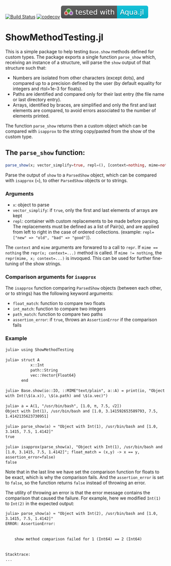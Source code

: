 [![Build Status](https://github.com/m3g/ShowMethodTesting.jl/actions/workflows/CI.yml/badge.svg?branch=main)](https://github.com/m3g/ShowMethodTesting.jl/actions/workflows/CI.yml?query=branch%3Amain)
[![codecov](https://codecov.io/gh/m3g/ShowMethodTesting.jl/branch/main/graph/badge.svg)](https://codecov.io/gh/m3g/ShowMethodTesting.jl)
[![Aqua QA](https://raw.githubusercontent.com/JuliaTesting/Aqua.jl/master/badge.svg)](https://github.com/JuliaTesting/Aqua.jl)

# ShowMethodTesting.jl

This is a simple package to help testing `Base.show` methods defined for custom types. The package
exports a single function `parse_show` which, receiving an instance of a structure, will parse the
`show` output of that structure such that:

- Numbers are isolated from other characters (except dots), and compared up to a precision defined 
  by the user (by default equality for integers and rtol=1e-3 for floats).
- Paths are identified and compared only for their last entry (the file name or last directory entry).
- Arrays, identified by braces, are simplified and only the first and last elements are compared, to avoid errors associated
  to the number of elements printed. 

The function `parse_show` returns then a custom object which can be compared with `isapprox` to 
the string copy/pasted from the show of the custom type.

## The `parse_show` function:

```julia
parse_show(x; vector_simplify=true, repl=(), [context=nothing, mime=nothing])
```

Parse the output of `show` to a `ParsedShow` object, which can be compared with `isapprox` (`≈`),
to other `ParsedShow` objects or to strings. 

### Arguments

- `x`: object to parse
- `vector_simplify`: if `true`, only the first and last elements of arrays are kept
- `repl`: container with custom replacements to be made before parsing. The replacements must
   be defined as a list of Pair(s), and are applied from left to right in the case of ordered
   collections. (example: `repl=["new" => "old", "bad" => "good"]`). 

The `context` and `mime` arguments are forwared to a call to `repr`. If `mime == nothing` the
`repr(x; context=...)` method is called. If `mime != nothing`, the `repr(mime, x; context=...)`
is invoqued. This can be used for further fine-tuning of the show strings. 

### Comparison arguments for `isapprox`

The `isapprox` function comparing `ParsedShow` objects (between each other, or to strings) has the following keyword arguments:

- `float_match`: function to compare two floats
- `int_match`: function to compare two integers
- `path_match`: function to compare two paths
- `assertion_error`: if `true`, throws an `AssertionError` if the comparison fails

### Example

```julia-repl
julia> using ShowMethodTesting

julia> struct A
           x::Int
           path::String
           vec::Vector{Float64}
       end

julia> Base.show(io::IO, ::MIME"text/plain", a::A) = print(io, "Object with Int(\$(a.x)), \$(a.path) and \$(a.vec)")

julia> a = A(1, "/usr/bin/bash", [1.0, π, 7.5, √2])
Object with Int(1), /usr/bin/bash and [1.0, 3.141592653589793, 7.5, 1.4142135623730951]

julia> parse_show(a) ≈ "Object with Int(1), /usr/bin/bash and [1.0, 3.1415, 7.5, 1.4142]"
true

julia> isapprox(parse_show(a), "Object with Int(1), /usr/bin/bash and [1.0, 3.1415, 7.5, 1.4142]"; float_match = (x,y) -> x == y, assertion_error=false)
false
```

Note that in the last line we have set the comparison function for floats to be exact, which is why the comparison fails. And the
`assertion_error` is set to `false`, so the function returns `false` instead of throwing an error.

The utility of throwing an error is that the error message contains the comparison that caused the failure. For example, here
we modified `Int(1)` to `Int(2)` in the expected output:

```julia-repl
julia> parse_show(a) ≈ "Object with Int(2), /usr/bin/bash and [1.0, 3.1415, 7.5, 1.4142]"
ERROR: AssertionError: 


    show method comparison failed for 1 (Int64) == 2 (Int64)


Stacktrace:
...
```
